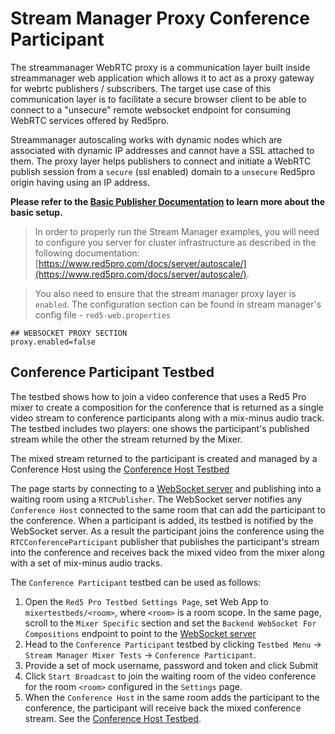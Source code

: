 # Stream Manager Proxy Conference Participant

The streammanager WebRTC proxy is a communication layer built inside streammanager web application which allows it to act as a proxy gateway for webrtc publishers / subscribers. The target use case of this communication layer is to facilitate a secure browser client to be able to connect to a "unsecure" remote websocket endpoint for consuming WebRTC services offered by Red5pro. 

Streammanager autoscaling works with dynamic nodes which are associated with dynamic IP addresses and cannot have a SSL attached to them. The proxy layer helps publishers to connect and initiate a WebRTC publish session from a `secure` (ssl enabled) domain to a `unsecure` Red5pro origin having using an IP address.


**Please refer to the [Basic Publisher Documentation](../publish/README.md) to learn more about the basic setup.**

> In order to properly run the Stream Manager examples, you will need to configure you server for cluster infrastructure as described in the following documentation: [https://www.red5pro.com/docs/server/autoscale/](https://www.red5pro.com/docs/server/autoscale/).

> You also need to ensure that the stream manager proxy layer is `enabled`. The configuration section can be found in stream manager's config file - `red5-web.properties`


```
## WEBSOCKET PROXY SECTION
proxy.enabled=false
```

## Conference Participant Testbed
The testbed shows how to join a video conference that uses a Red5 Pro mixer to create a composition for the conference that is returned as a single video stream to conference participants along with a mix-minus audio track. The testbed includes two players: one shows the participant's published stream while the other the stream returned by the Mixer.

The mixed stream returned to the participant is created and managed by a Conference Host using the [Conference Host Testbed](../conferenceHostStreamManagerProxy)

The page starts by connecting to a [WebSocket server](../../../../backend-mixer-testbeds) and publishing into a waiting room using a `RTCPublisher`. The WebSocket server notifies any `Conference Host` connected to the same room that can add the participant to the conference. When a participant is added, its testbed is notified by the WebSocket server. As a result the participant joins the conference using the `RTCConferenceParticipant` publisher that publishes the participant's stream into the conference and receives back the mixed video from the mixer along with a set of mix-minus audio tracks. 

The `Conference Participant` testbed can be used as follows:
1. Open the `Red5 Pro Testbed Settings Page`, set Web App to `mixertestbeds/<room>`, where `<room>` is a room scope. In the same page, scroll to the `Mixer Specific` section and set the `Backend WebSocket For Compositions` endpoint to point to the [WebSocket server](../../../../backend-mixer-testbeds)
2. Head to the `Conference Participant` testbed by clicking `Testbed Menu` -> `Stream Manager Mixer Tests` -> `Conference Participant`. 
3. Provide a set of mock username, password and token and click Submit
4. Click `Start Broadcast` to join the waiting room of the video conference for the room `<room>` configured in the `Settings` page.
5. When the `Conference Host` in the same room adds the participant to the conference, the participant will receive back the mixed conference stream. See the [Conference Host Testbed](../conferenceHostStreamManagerProxy).


